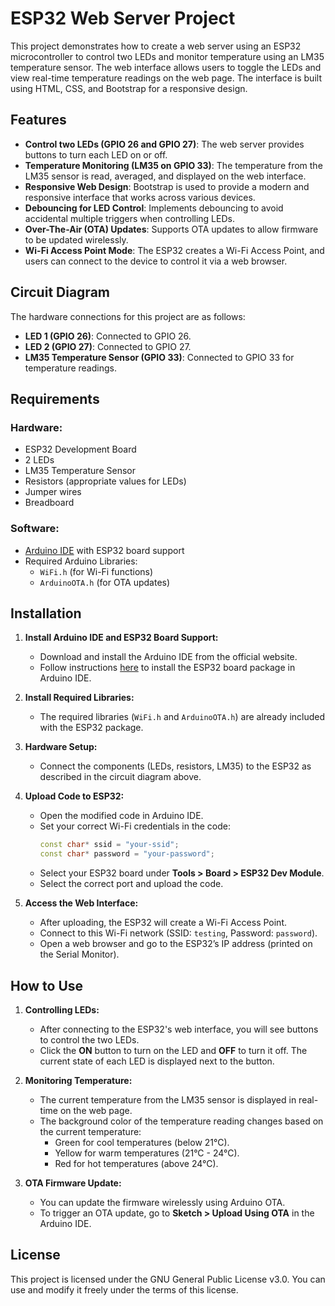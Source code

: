 
# ESP32 Web Server Project

This project demonstrates how to create a web server using an ESP32 microcontroller to control two LEDs and monitor temperature using an LM35 temperature sensor. The web interface allows users to toggle the LEDs and view real-time temperature readings on the web page. The interface is built using HTML, CSS, and Bootstrap for a responsive design.

## Features
- **Control two LEDs (GPIO 26 and GPIO 27)**: The web server provides buttons to turn each LED on or off.
- **Temperature Monitoring (LM35 on GPIO 33)**: The temperature from the LM35 sensor is read, averaged, and displayed on the web interface.
- **Responsive Web Design**: Bootstrap is used to provide a modern and responsive interface that works across various devices.
- **Debouncing for LED Control**: Implements debouncing to avoid accidental multiple triggers when controlling LEDs.
- **Over-The-Air (OTA) Updates**: Supports OTA updates to allow firmware to be updated wirelessly.
- **Wi-Fi Access Point Mode**: The ESP32 creates a Wi-Fi Access Point, and users can connect to the device to control it via a web browser.

## Circuit Diagram
The hardware connections for this project are as follows:

- **LED 1 (GPIO 26)**: Connected to GPIO 26.
- **LED 2 (GPIO 27)**: Connected to GPIO 27.
- **LM35 Temperature Sensor (GPIO 33)**: Connected to GPIO 33 for temperature readings.

## Requirements

### Hardware:
- ESP32 Development Board
- 2 LEDs
- LM35 Temperature Sensor
- Resistors (appropriate values for LEDs)
- Jumper wires
- Breadboard

### Software:
- [Arduino IDE](https://www.arduino.cc/en/software) with ESP32 board support
- Required Arduino Libraries:
  - `WiFi.h` (for Wi-Fi functions)
  - `ArduinoOTA.h` (for OTA updates)

## Installation

1. **Install Arduino IDE and ESP32 Board Support:**
   - Download and install the Arduino IDE from the official website.
   - Follow instructions [here](https://randomnerdtutorials.com/installing-the-esp32-board-in-arduino-ide-windows-instructions/) to install the ESP32 board package in Arduino IDE.

2. **Install Required Libraries:**
   - The required libraries (`WiFi.h` and `ArduinoOTA.h`) are already included with the ESP32 package.

3. **Hardware Setup:**
   - Connect the components (LEDs, resistors, LM35) to the ESP32 as described in the circuit diagram above.
   
4. **Upload Code to ESP32:**
   - Open the modified code in Arduino IDE.
   - Set your correct Wi-Fi credentials in the code:
     ```cpp
     const char* ssid = "your-ssid";
     const char* password = "your-password";
     ```
   - Select your ESP32 board under **Tools > Board > ESP32 Dev Module**.
   - Select the correct port and upload the code.

5. **Access the Web Interface:**
   - After uploading, the ESP32 will create a Wi-Fi Access Point.
   - Connect to this Wi-Fi network (SSID: `testing`, Password: `password`).
   - Open a web browser and go to the ESP32’s IP address (printed on the Serial Monitor).

## How to Use

1. **Controlling LEDs:**
   - After connecting to the ESP32's web interface, you will see buttons to control the two LEDs.
   - Click the **ON** button to turn on the LED and **OFF** to turn it off. The current state of each LED is displayed next to the button.

2. **Monitoring Temperature:**
   - The current temperature from the LM35 sensor is displayed in real-time on the web page.
   - The background color of the temperature reading changes based on the current temperature:
     - Green for cool temperatures (below 21°C).
     - Yellow for warm temperatures (21°C - 24°C).
     - Red for hot temperatures (above 24°C).

3. **OTA Firmware Update:**
   - You can update the firmware wirelessly using Arduino OTA.
   - To trigger an OTA update, go to **Sketch > Upload Using OTA** in the Arduino IDE.

## License
This project is licensed under the GNU General Public License v3.0. You can use and modify it freely under the terms of this license.


